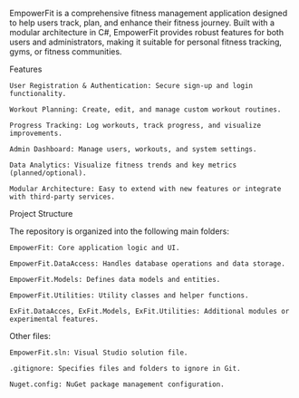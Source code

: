 EmpowerFit is a comprehensive fitness management application designed to help users track, plan, and enhance their fitness journey. Built with a modular architecture in C#, EmpowerFit provides robust features for both users and administrators, making it suitable for personal fitness tracking, gyms, or fitness communities.

Features

    User Registration & Authentication: Secure sign-up and login functionality.

    Workout Planning: Create, edit, and manage custom workout routines.

    Progress Tracking: Log workouts, track progress, and visualize improvements.

    Admin Dashboard: Manage users, workouts, and system settings.

    Data Analytics: Visualize fitness trends and key metrics (planned/optional).

    Modular Architecture: Easy to extend with new features or integrate with third-party services.

Project Structure

The repository is organized into the following main folders:

    EmpowerFit: Core application logic and UI.

    EmpowerFit.DataAccess: Handles database operations and data storage.

    EmpowerFit.Models: Defines data models and entities.

    EmpowerFit.Utilities: Utility classes and helper functions.

    ExFit.DataAcces, ExFit.Models, ExFit.Utilities: Additional modules or experimental features.

Other files:

    EmpowerFit.sln: Visual Studio solution file.

    .gitignore: Specifies files and folders to ignore in Git.

    Nuget.config: NuGet package management configuration.


